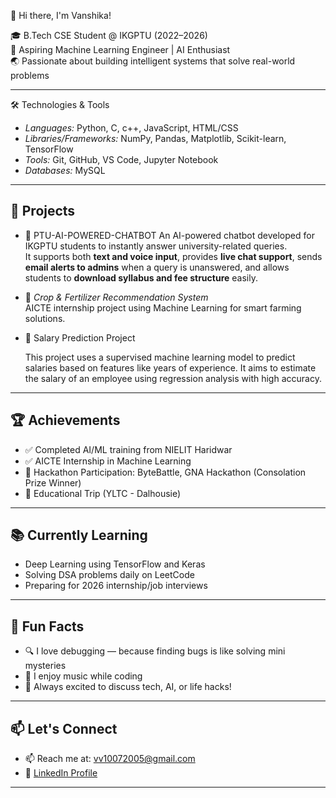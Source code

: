 👋 Hi there, I'm Vanshika!

🎓 B.Tech CSE Student @ IKGPTU (2022–2026)  
🤖 Aspiring Machine Learning Engineer | AI Enthusiast  
🌏 Passionate about building intelligent systems that solve real-world problems  

---
🛠️ Technologies & Tools

- *Languages:* Python, C, c++, JavaScript, HTML/CSS  
- *Libraries/Frameworks:* NumPy, Pandas, Matplotlib, Scikit-learn, TensorFlow
- *Tools:* Git, GitHub, VS Code, Jupyter Notebook  
- *Databases:* MySQL 

---

## 🚀 Projects

- 🧠 PTU-AI-POWERED-CHATBOT
     An AI-powered chatbot developed for IKGPTU students to instantly answer university-related queries.  
     It supports both **text and voice input**, provides **live chat support**, sends **email alerts to admins** when a query is unanswered, and allows students to **download syllabus and fee structure** easily.

- 🌾 *Crop & Fertilizer Recommendation System*  
  AICTE internship project using Machine Learning for smart farming solutions.

-  💼 Salary Prediction Project

      This project uses a supervised machine learning model to predict salaries based on features like years of experience.
      It aims to estimate the salary of an employee using regression analysis with high accuracy.

---

## 🏆 Achievements

- ✅ Completed AI/ML training from NIELIT Haridwar  
- ✅ AICTE Internship in Machine Learning  
- 🏅 Hackathon Participation: ByteBattle, GNA Hackathon (Consolation Prize Winner)  
- 🧳 Educational Trip (YLTC - Dalhousie)

---

## 📚 Currently Learning

- Deep Learning using TensorFlow and Keras
- Solving DSA problems daily on LeetCode
- Preparing for 2026 internship/job interviews

---

## 🎯 Fun Facts

- 🔍 I love debugging — because finding bugs is like solving mini mysteries
- 🎵 I enjoy music while coding 
- 💬 Always excited to discuss tech, AI, or life hacks!

---

## 📫 Let's Connect
- 📫 Reach me at: [vv10072005@gmail.com](mailto:vv10072005@gmail.com)
- 🔗 [LinkedIn Profile](https://www.linkedin.com/in/vanshika-sharma-689783282/)

---
